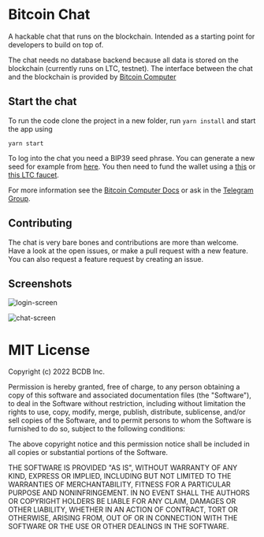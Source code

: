 # Bitcoin Chat

A hackable chat that runs on the blockchain. Intended as a starting point for developers to build on top of.

The chat needs no database backend because all data is stored on the blockchain (currently runs on LTC, testnet). The interface between the chat and the blockchain is provided by [Bitcoin Computer](https://bitcoincomputer.io)

## Start the chat

To run the code clone the project in a new folder, run ``yarn install`` and start the app using

````
yarn start
````

To log into the chat you need a BIP39 seed phrase. You can generate a new seed for example from [here](https://iancoleman.io/bip39/). You then need to fund the wallet using a [this](https://testnet-faucet.com/ltc-testnet/) or [this LTC faucet](http://litecointf.salmen.website/).

For more information see the [Bitcoin Computer Docs](https://docs.bitcoincomputer.io/getting-started/run-in-a-browser) or ask in the [Telegram Group](https://t.me/joinchat/FMrjOUWRuUkNuIt7zJL8tg).

## Contributing

The chat is very bare bones and contributions are more than welcome. Have a look at the open issues, or make a pull request with a new feature. You can also request a feature request by creating an issue.

## Screenshots

![login-screen](https://i.ibb.co/RzHdPMS/Screen-Shot-2020-08-29-at-20-03-04.png)

![chat-screen](https://i.ibb.co/WDSCCvb/Screen-Shot-2020-08-29-at-20-02-59.png)

# MIT License

Copyright (c) 2022 BCDB Inc.

Permission is hereby granted, free of charge, to any person obtaining a copy of this software and associated documentation files (the "Software"), to deal in the Software without restriction, including without limitation the rights to use, copy, modify, merge, publish, distribute, sublicense, and/or sell copies of the Software, and to permit persons to whom the Software is furnished to do so, subject to the following conditions:

The above copyright notice and this permission notice shall be included in all copies or substantial portions of the Software.

THE SOFTWARE IS PROVIDED "AS IS", WITHOUT WARRANTY OF ANY KIND, EXPRESS OR IMPLIED, INCLUDING BUT NOT LIMITED TO THE WARRANTIES OF MERCHANTABILITY, FITNESS FOR A PARTICULAR PURPOSE AND NONINFRINGEMENT. IN NO EVENT SHALL THE AUTHORS OR COPYRIGHT HOLDERS BE LIABLE FOR ANY CLAIM, DAMAGES OR OTHER LIABILITY, WHETHER IN AN ACTION OF CONTRACT, TORT OR OTHERWISE, ARISING FROM, OUT OF OR IN CONNECTION WITH THE SOFTWARE OR THE USE OR OTHER DEALINGS IN THE SOFTWARE.
